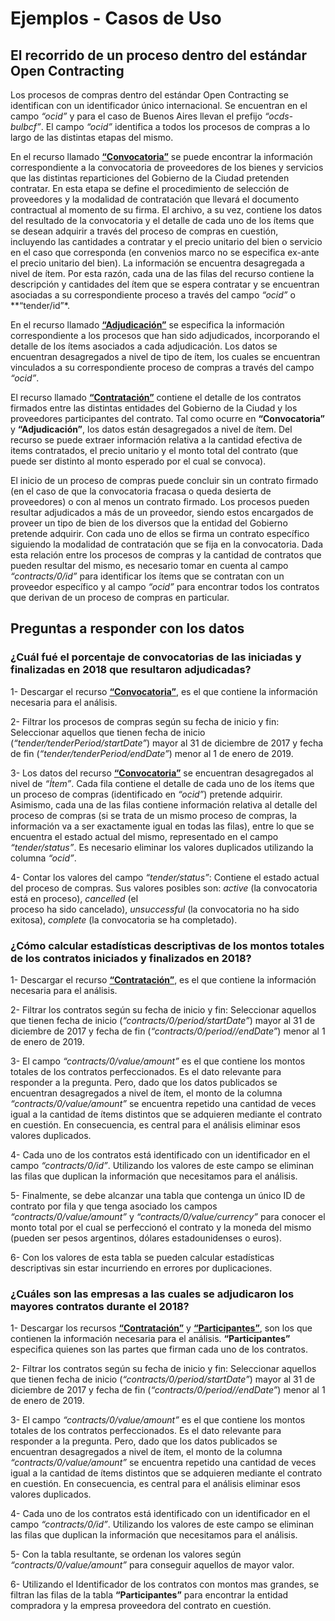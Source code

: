 # Ejemplos - Casos de Uso

## El recorrido de un proceso dentro del estándar Open Contracting

Los procesos de compras dentro del estándar Open Contracting se identifican con un identificador único internacional. Se encuentran en el campo *“ocid”* y para el caso de Buenos Aires llevan el prefijo *“ocds-bulbcf”*. El campo *“ocid”* identifica a todos los procesos de compras a lo largo de las distintas etapas del mismo.

En el recurso llamado **[“Convocatoria”](https://data.buenosaires.gob.ar/dataset/buenos-aires-compras/archivo/f8eb531f-120c-4e91-bd5d-d43bb28cc696)** se puede encontrar la información correspondiente a la convocatoria de proveedores de los bienes y servicios que las distintas reparticiones del Gobierno de la Ciudad pretenden contratar. En esta etapa se define el procedimiento de selección de proveedores y la modalidad de contratación que llevará el documento contractual al momento de su firma. 
El archivo, a su vez, contiene los datos del resultado de la convocatoria y el detalle de cada uno de los ítems que se desean adquirir a través del proceso de compras en cuestión, incluyendo las cantidades a contratar y el precio unitario del bien o servicio en el caso que corresponda (en convenios marco no se especifica ex-ante el precio unitario del bien).
La información se encuentra desagregada a nivel de ítem. Por esta razón, cada una de las filas del recurso contiene la descripción y cantidades del ítem que se espera contratar y se encuentran asociadas a su correspondiente proceso a través del campo *“ocid”* o **“tender/id”*.

En el recurso llamado **[“Adjudicación”](https://data.buenosaires.gob.ar/dataset/buenos-aires-compras/archivo/b7e4bae8-0e0f-4e10-8b89-3860cf5b7f1b)** se especifica la información correspondiente a los procesos que han sido adjudicados, incorporando el detalle de los ítems asociados a cada adjudicación.
Los datos se encuentran desagregados a nivel de tipo de ítem, los cuales se encuentran vinculados a su correspondiente proceso de compras a través del campo *“ocid”*. 

El recurso llamado **[“Contratación”](https://data.buenosaires.gob.ar/dataset/buenos-aires-compras/archivo/a85472d6-b949-4617-a3a0-50e25f1274b3)** contiene el detalle de los contratos firmados entre las distintas entidades del Gobierno de la Ciudad y los proveedores participantes del contrato. Tal como ocurre en **“Convocatoria”** y **“Adjudicación”**, los datos están desagregados a nivel de ítem.
Del recurso se puede extraer información relativa a la cantidad efectiva de items contratados, el precio unitario y el monto total del contrato (que puede ser distinto al monto esperado por el cual se convoca). 

El inicio de un proceso de compras puede concluir sin un contrato firmado (en el caso de que la convocatoria fracasa o queda desierta de proveedores) o con al menos un contrato firmado. Los procesos pueden resultar adjudicados a más de un proveedor, siendo estos encargados de proveer un tipo de bien de los diversos que la entidad del Gobierno pretende adquirir. Con cada uno de ellos se firma un contrato específico siguiendo la modalidad de contratación que se fija en la convocatoria.
Dada esta relación entre los procesos de compras y la cantidad de contratos que pueden resultar del mismo, es necesario tomar en cuenta al campo *“contracts/0/id”* para identificar los ítems que se contratan con un proveedor específico y al campo *“ocid”* para encontrar todos los contratos que derivan de un proceso de compras en particular.


## Preguntas a responder con los datos

### ¿Cuál fué el porcentaje de convocatorias de las iniciadas y finalizadas en 2018 que resultaron adjudicadas?

1- Descargar el recurso **[“Convocatoria”](https://data.buenosaires.gob.ar/dataset/buenos-aires-compras/archivo/f8eb531f-120c-4e91-bd5d-d43bb28cc696)**, es el que contiene la información necesaria para el análisis. 

2- Filtrar los procesos de compras según su fecha de inicio y fin: Seleccionar aquellos que tienen fecha de inicio (*“tender/tenderPeriod/startDate”*) mayor al 31 de diciembre de 2017 y fecha de fin (*“tender/tenderPeriod/endDate”*) menor al 1 de enero de 2019.

3- Los datos del recurso **[“Convocatoria”](https://data.buenosaires.gob.ar/dataset/buenos-aires-compras/archivo/f8eb531f-120c-4e91-bd5d-d43bb28cc696)** se encuentran desagregados al nivel de *“Ítem”*. Cada fila contiene el detalle de cada uno de los ítems que un proceso de compras (identificado en *“ocid”*) pretende adquirir. Asimismo, cada una de las filas contiene información relativa al detalle del proceso de compras (si se trata de un mismo proceso de compras, la información va a ser exactamente igual en todas las filas), entre lo que se encuentra el estado actual del mismo, representado en el campo *“tender/status”*. Es necesario eliminar los valores duplicados utilizando la columna *“ocid”*.

4- Contar los valores del campo *“tender/status”*: Contiene el estado actual del proceso de compras. 
Sus valores posibles son: *active* (la convocatoria está en proceso), *cancelled* (el \
proceso ha sido cancelado), *unsuccessful* (la convocatoria no ha sido exitosa), *complete* (la convocatoria se ha completado).


### ¿Cómo calcular estadísticas descriptivas de los montos totales de los contratos iniciados y finalizados en 2018?

1- Descargar el recurso **[“Contratación”](https://data.buenosaires.gob.ar/dataset/buenos-aires-compras/archivo/a85472d6-b949-4617-a3a0-50e25f1274b3)**, es el que contiene la información necesaria para el análisis. 

2- Filtrar los contratos según su fecha de inicio y fin: Seleccionar aquellos que tienen fecha de inicio (*“contracts/0/period/startDate”*) mayor al 31 de diciembre de 2017 y fecha de fin (*“contracts/0/period//endDate”*) menor al 1 de enero de 2019.

3- El campo *“contracts/0/value/amount”* es el que contiene los montos totales de los contratos perfeccionados. Es el dato relevante para responder a la pregunta. Pero, dado que los datos publicados se encuentran desagregados a nivel de ítem, el monto de la columna *“contracts/0/value/amount”* se encuentra repetido una cantidad de veces igual a la cantidad de ítems distintos que se adquieren mediante el contrato en cuestión. En consecuencia, es central para el análisis eliminar esos valores duplicados.

4- Cada uno de los contratos está identificado con un identificador en el campo *“contracts/0/id”*. Utilizando los valores de este campo se eliminan las filas que duplican la información que necesitamos para el análisis.

5- Finalmente, se debe alcanzar una tabla que contenga un único ID de contrato por fila y que tenga asociado los campos *“contracts/0/value/amount”* y *“contracts/0/value/currency”* para conocer el monto total por el cual se perfeccionó el contrato y la moneda del mismo (pueden ser pesos argentinos, dólares estadounidenses o euros).

6- Con los valores de esta tabla se pueden calcular estadísticas descriptivas sin estar incurriendo en errores por duplicaciones.


### ¿Cuáles son las empresas a las cuales se adjudicaron los mayores contratos durante el 2018?

1- Descargar los recursos **[“Contratación”](https://data.buenosaires.gob.ar/dataset/buenos-aires-compras/archivo/a85472d6-b949-4617-a3a0-50e25f1274b3)** y **[“Participantes”](https://data.buenosaires.gob.ar/dataset/buenos-aires-compras/archivo/bece0240-eb9b-40c4-8928-cd77c4f62704)**, son los que contienen la información necesaria para el análisis. **“Participantes”** especifica quienes son las partes que firman cada uno de los contratos.

2- Filtrar los contratos según su fecha de inicio y fin: Seleccionar aquellos que tienen fecha de inicio (*“contracts/0/period/startDate”*) mayor al 31 de diciembre de 2017 y fecha de fin (*“contracts/0/period//endDate”*) menor al 1 de enero de 2019.

3- El campo *“contracts/0/value/amount”* es el que contiene los montos totales de los contratos perfeccionados. Es el dato relevante para responder a la pregunta. Pero, dado que los datos publicados se encuentran desagregados a nivel de ítem, el monto de la columna *“contracts/0/value/amount”* se encuentra repetido una cantidad de veces igual a la cantidad de ítems distintos que se adquieren mediante el contrato en cuestión. En consecuencia, es central para el análisis eliminar esos valores duplicados.

4- Cada uno de los contratos está identificado con un identificador en el campo *“contracts/0/id”*. Utilizando los valores de este campo se eliminan las filas que duplican la información que necesitamos para el análisis.

5- Con la tabla resultante, se ordenan los valores según *“contracts/0/value/amount”* para conseguir aquellos de mayor valor.

6- Utilizando el Identificador de los contratos con montos mas grandes, se filtran las filas de la tabla **“Participantes”** para encontrar la entidad compradora y la empresa proveedora del contrato en cuestión.

